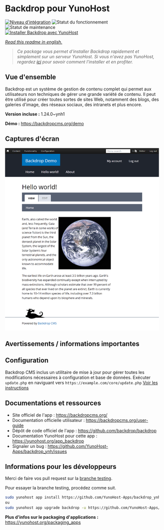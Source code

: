 <!--
N.B.: This README was automatically generated by https://github.com/YunoHost/apps/tree/master/tools/README-generator
It shall NOT be edited by hand.
-->

# Backdrop pour YunoHost

[![Niveau d'intégration](https://dash.yunohost.org/integration/backdrop.svg)](https://dash.yunohost.org/appci/app/backdrop) ![Statut du fonctionnement](https://ci-apps.yunohost.org/ci/badges/backdrop.status.svg) ![Statut de maintenance](https://ci-apps.yunohost.org/ci/badges/backdrop.maintain.svg)  
[![Installer Backdrop avec YunoHost](https://install-app.yunohost.org/install-with-yunohost.svg)](https://install-app.yunohost.org/?app=backdrop)

*[Read this readme in english.](./README.md)*

> *Ce package vous permet d'installer Backdrop rapidement et simplement sur un serveur YunoHost.
Si vous n'avez pas YunoHost, regardez [ici](https://yunohost.org/#/install) pour savoir comment l'installer et en profiter.*

## Vue d'ensemble

Backdrop est un système de gestion de contenu complet qui permet aux utilisateurs non techniques de gérer une grande variété de contenu. Il peut être utilisé pour créer toutes sortes de sites Web, notamment des blogs, des galeries d'image, des réseaux sociaux, des intranets et plus encore.


**Version incluse :** 1.24.0~ynh1

**Démo :** https://backdropcms.org/demo

## Captures d'écran

![Capture d'écran de Backdrop](./doc/screenshots/Hello_world.png)

## Avertissements / informations importantes

## Configuration

Backdrop CMS inclus un utilitaire de mise à jour pour gérer toutes les modifications nécessaires à configuration et base de données. Exécuter `update.php` en naviguant vers `https://example.com/core/update.php` [Voir les instructions](https://backdropcms.org/upgrade)

## Documentations et ressources

* Site officiel de l'app : <https://backdropcms.org/>
* Documentation officielle utilisateur : <https://backdropcms.org/user-guide>
* Dépôt de code officiel de l'app : <https://github.com/backdrop/backdrop>
* Documentation YunoHost pour cette app : <https://yunohost.org/app_backdrop>
* Signaler un bug : <https://github.com/YunoHost-Apps/backdrop_ynh/issues>

## Informations pour les développeurs

Merci de faire vos pull request sur la [branche testing](https://github.com/YunoHost-Apps/backdrop_ynh/tree/testing).

Pour essayer la branche testing, procédez comme suit.

``` bash
sudo yunohost app install https://github.com/YunoHost-Apps/backdrop_ynh/tree/testing --debug
ou
sudo yunohost app upgrade backdrop -u https://github.com/YunoHost-Apps/backdrop_ynh/tree/testing --debug
```

**Plus d'infos sur le packaging d'applications :** <https://yunohost.org/packaging_apps>
